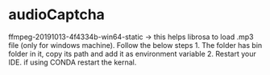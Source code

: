 # audioCaptcha

ffmpeg-20191013-4f4334b-win64-static -> this helps librosa to load .mp3 file (only for windows machine). Follow the below steps
    1. The folder has bin folder in it, copy its path and add it as environment variable
    2. Restart your IDE. if using CONDA restart the kernal.